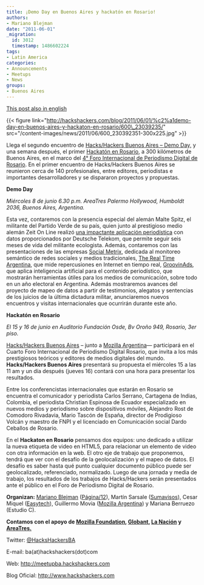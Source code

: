 ```yaml
---
title: ¡Demo Day en Buenos Aires y hackatón en Rosario!
authors:
- Mariano Blejman
date: "2011-06-01"
_migration:
  id: 3012
  timestamp: 1486602224
tags:
- Latin America
categories:
- Announcements
- Meetups
- News
groups:
- Buenos Aires
---
```


[This post also in english][1]

{{< figure link="http://hackshackers.com/blog/2011/06/01/%c2%a1demo-day-en-buenos-aires-y-hackaton-en-rosario/600\_23039235/" src="/content-images/news/2011/06/600\_230392351-300x225.jpg" >}}

Llega el segundo encuentro de [Hacks/Hackers Buenos Aires – Demo Day,][2] y una semana después, el primer [Hackatón en Rosario][3], a 300 kilómetros de Buenos Aires, en el marco del [4° Foro Internacional de Periodismo Digital de Rosario][4]. En el primer encuentro de Hacks/Hackers Buenos Aires se reunieron cerca de 140 profesionales, entre editores, periodistas e importantes desarrolladores y se dispararon proyectos y propuestas.

**Demo Day**

_Miércoles 8 de junio 6.30 p.m. AreaTres Palermo Hollywood, Humboldt 2036, Buenos Aires, Argentina._ 

Esta vez, contaremos con la presencia especial del alemán Malte Spitz, el militante del Partido Verde de su país, quien junto al prestigioso medio alemán Zeit On Line realizó [una impactante aplicación periodística][5] con datos proporcionados por Deutsche Telekom, que permite seguir seis meses de vida del militante ecologista. Además, contaremos con las presentaciones de las empresas [Social Metrix][6], dedicada al monitoreo semántico de redes sociales y medios tradicionales, [The Real Time Argentina][7], que mide repercusiones en Internet en tiempo real, [GroovinAds][8], que aplica inteligencia artificial para el contenido periodístico, que mostrarán herramientas útiles para los medios de comunicación, sobre todo en un año electoral en Argentina. Además mostraremos avances del proyecto de mapeo de datos a partir de testimonios, alegatos y sentencias de los juicios de la última dictadura militar, anunciaremos nuevos encuentros y visitas internacionales que ocurrirán durante este año.

**Hackatón en Rosario**

_El 15 y 16 de junio en Auditorio Fundación Osde, Bv Oroño 949, Rosario, 3er piso._

<!-- 		@page { margin: 2cm } 		P { margin-bottom: 0.21cm } -->

[Hacks/Hackers Buenos Aires][9] – junto a [Mozilla Argentina][10]&#8212; participará en el Cuarto Foro Internacional de Periodismo Digital Rosario, que invita a los más prestigiosos teóricos y editores de medios digitales del mundo. **Hacks/Hackers Buenos Aires** presentará su propuesta el miércoles 15 a las 11 am y un día después (jueves 16) contará con una hora para presentar los resultados.

Entre los conferencistas internacionales que estarán en Rosario se encuentra el comunicador y periodista Carlos Serrano, Cartagena de Indias, Colombia, el periodista Christian Espinosa de Ecuador especializado en nuevos medios y periodismo sobre dispositivos móviles, Alejandro Rost de Comodoro Rivadavia, Mario Tascón de España, director de Prodigioso Volcán y maestro de FNPI y el licenciado en Comunicación social Dardo Ceballos de Rosario.

En el **Hackaton en Rosario** pensamos dos equipos: uno dedicado a utilizar la nueva etiqueta de video en HTML5, para relacionar un elemento de video con otra información en la web. El otro eje de trabajo que proponemos, tendrá que ver con el desafío de la geolocalización y el mapeo de datos. El desafío es saber hasta qué punto cualquier documento público puede ser geolocalizado, referenciado, normalizado. Luego de una jornada y media de trabajo, los resultados de los trabajos de Hacks/Hackers serán presentados ante el público en el Foro de Periodismo Digital de Rosario.

**Organizan:** [Mariano Blejman][11] ([Página/12][12]), Martín Sarsale ([Sumavisos][13]), Cesar Miquel ([Easytech][14]), Guillermo Movia ([Mozilla Argentina][15]) y Mariana Berruezo (Estudio C).

**Contamos con el apoyo de [Mozilla Foundation][16], [Globant][17], [La Nación][18] y [AreaTres.][19]** 

Twitter: [@HacksHackersBA][20]

E-mail: ba(at)hackshackers(dot)com

Web: <http://meetupba.hackshackers.com>

Blog Oficial: <http://www.hackshackers.com>

 [1]: http://hackshackers.com/blog/2011/06/02/buenos-aires-demo-day-on-june-8-followed-by-hackathon-rosario-on-june-15-16/
 [2]: http://www.meetup.com/HacksHackersBA/events/18800641/
 [3]: http://www.meetup.com/HacksHackersBA/events/20263891/
 [4]: http://www.fpdrosario.com.ar/foro/
 [5]: http://www.zeit.de/datenschutz/malte-spitz-data-retention
 [6]: http://www.socialmetrix.com
 [7]: http://www.therealtime.com.ar/
 [8]: http://www.groovinads.com/
 [9]: http://meetupba.hackshackers.com
 [10]: http://www.mozilla-ar.org/
 [11]: http://www.marianoblejman.com
 [12]: http://www.pagina12.com.ar
 [13]: http://www.sumavisos.com
 [14]: http://www.easytech.com.ar
 [15]: http://www.mozilla-arg.org
 [16]: http://www.mozilla.org/foundation
 [17]: http://www.globant.com
 [18]: http://www.lanacion.com.ar
 [19]: http://www.areatresworkplace.com/
 [20]: http://www.twitter.com/HacksHackersBA